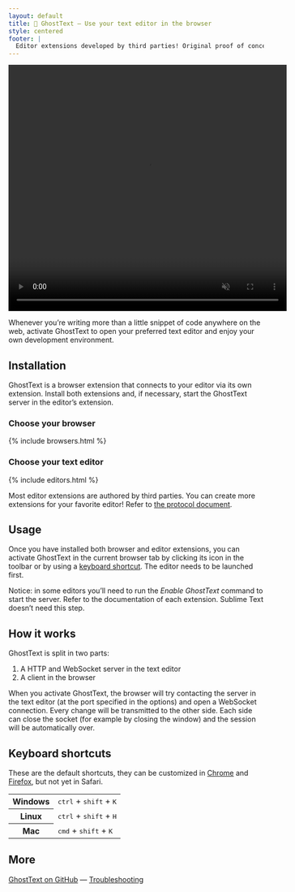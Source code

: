 ```yaml
---
layout: default
title: 👻 GhostText — Use your text editor in the browser
style: centered
footer: |
  Editor extensions developed by third parties! Original proof of concept by Guido Krömer. App logos belong to their respective owners. <br><a href="https://github.com/fregante/GhostText">Code</a> released under MIT license.
---
```


<p><video width="549" height="485" autoplay muted preload playsinline loop src="https://user-images.githubusercontent.com/1402241/226179308-bdd15f40-a681-4e16-8c4d-6202e5ac253d.mp4" type="video/mp4"></video></p>

Whenever you’re writing more than a little snippet of code anywhere on the web, activate GhostText to open your preferred text editor and enjoy your own development environment.

## Installation

GhostText is a browser extension that connects to your editor via its own extension. Install both extensions and, if necessary, start the GhostText server in the editor’s extension.

<h3 id="browser">Choose your browser</h3>

{% include browsers.html %}

<h3 id="editor">Choose your text editor</h3>

{% include editors.html %}

Most editor extensions are authored by third parties. You can create more extensions for your favorite editor! Refer to [the protocol document](https://github.com/fregante/GhostText/blob/main/PROTOCOL.md).

## Usage

Once you have installed both browser and editor extensions, you can activate GhostText in the current browser tab by clicking its icon in the toolbar or by using a [keyboard shortcut](#keyboard-shortcuts). The editor needs to be launched first.

Notice: in some editors you’ll need to run the _Enable GhostText_ command to start the server. Refer to the documentation of each extension. Sublime Text doesn’t need this step.

## How it works

GhostText is split in two parts:

1. A HTTP and WebSocket server in the text editor
2. A client in the browser

When you activate GhostText, the browser will try contacting the server in the text editor (at the port specified in the options) and open a WebSocket connection. Every change will be transmitted to the other side. Each side can close the socket (for example by closing the window) and the session will be automatically over.

## Keyboard shortcuts

These are the default shortcuts, they can be customized in [Chrome](https://lifehacker.com/add-custom-keyboard-shortcuts-to-chrome-extensions-for-1595322121) and [Firefox](https://support.mozilla.org/kb/manage-extension-shortcuts-firefox), but not yet in Safari.

<table>
	<tr>
		<th>Windows</th>
		<td><kbd>ctrl</kbd> + <kbd>shift</kbd> + <kbd>K</kbd></td>
	</tr>
	<tr>
		<th>Linux</th>
		<td><kbd>ctrl</kbd> + <kbd>shift</kbd> + <kbd>H</kbd></td>
	</tr>
	<tr>
		<th>Mac</th>
		<td><kbd>cmd</kbd> + <kbd>shift</kbd> + <kbd>K</kbd></td>
	</tr>
</table>

## More

[GhostText on GitHub](https://github.com/fregante/GhostText) — [Troubleshooting](/troubleshooting/)
